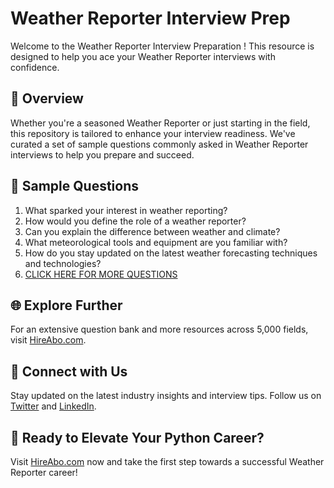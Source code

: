 # Weather Reporter Interview Prep

Welcome to the Weather Reporter Interview Preparation ! This resource is designed to help you ace your Weather Reporter interviews with confidence.

## 🚀 Overview

Whether you're a seasoned Weather Reporter or just starting in the field, this repository is tailored to enhance your interview readiness. We've curated a set of sample questions commonly asked in Weather Reporter interviews to help you prepare and succeed.

## 📝 Sample Questions

1. What sparked your interest in weather reporting?
2. How would you define the role of a weather reporter?
3. Can you explain the difference between weather and climate?
4. What meteorological tools and equipment are you familiar with?
5. How do you stay updated on the latest weather forecasting techniques and technologies?
6. [CLICK HERE FOR MORE QUESTIONS](https://hireabo.com/job/8_0_13/Weather%20Reporter)

## 🌐 Explore Further

For an extensive question bank and more resources across 5,000 fields, visit [HireAbo.com](https://www.hireabo.com).

## 📱 Connect with Us

Stay updated on the latest industry insights and interview tips. Follow us on [Twitter](https://twitter.com/hireabo) and [LinkedIn](https://www.linkedin.com/in/hire-abo-3609972a8/).

## 🚀 Ready to Elevate Your Python Career?

Visit [HireAbo.com](https://www.hireabo.com) now and take the first step towards a successful Weather Reporter career!